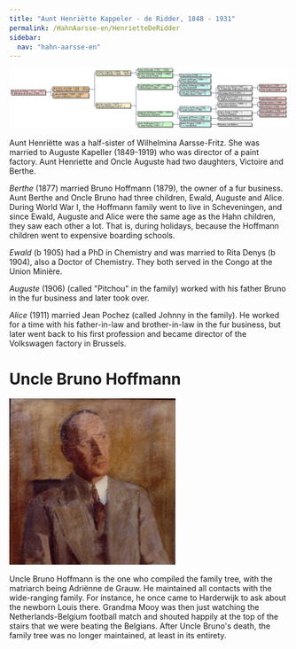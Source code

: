 ```yaml
---
title: "Aunt Henriëtte Kappeler - de Ridder, 1848 - 1931"
permalink: /HahnAarsse-en/HenrietteDeRidder
sidebar:
  nav: "hahn-aarsse-en"
---
```


[![Kappeler.gif](/assets/images/HahnAarsse/trees/Kappeler.gif)](/assets/images/HahnAarsse/trees/Kappeler.gif)

Aunt Henriëtte was a half-sister of Wilhelmina Aarsse-Fritz. She was married to Auguste KapelIer (1849-1919) who was director of a paint factory. Aunt Henriette and Oncle Auguste had two daughters, Victoire and Berthe.

_Berthe_ (1877) married Bruno Hoffmann (1879), the owner of a fur business. Aunt Berthe and Oncle Bruno had three children, Ewald, Auguste and Alice. During World War I, the Hoffmann family went to live in Scheveningen, and since Ewald, Auguste and Alice were the same age as the Hahn children, they saw each other a lot. That is, during holidays, because the Hoffmann children went to expensive boarding schools.

_Ewald_ (b 1905) had a PhD in Chemistry and was married to Rita Denys (b 1904), also a Doctor of Chemistry. They both served in the Congo at the Union Minière.

_Auguste_ (1906) (called "Pitchou" in the family) worked with his father Bruno in the fur business and later took over.

_Alice_ (1911) married Jean Pochez (called Johnny in the family). He worked for a time with his father-in-law and brother-in-law in the fur business, but later went back to his first profession and became director of the Volkswagen factory in Brussels.

# Uncle Bruno Hoffmann

[![BrunoHofmann](/assets/images/HahnAarsse/small/BrunoHofmann.jpg)](/assets/images/HahnAarsse/full/BrunoHofmann.jpg)

Uncle Bruno Hoffmann is the one who compiled the family tree, with the matriarch being Adriënne de Grauw. He maintained all contacts with the wide-ranging family. For instance, he once came to Harderwijk to ask about the newborn Louis there. Grandma Mooy was then just watching the Netherlands-Belgium football match and shouted happily at the top of the stairs that we were beating the Belgians. After Uncle Bruno's death, the family tree was no longer maintained, at least in its entirety.
